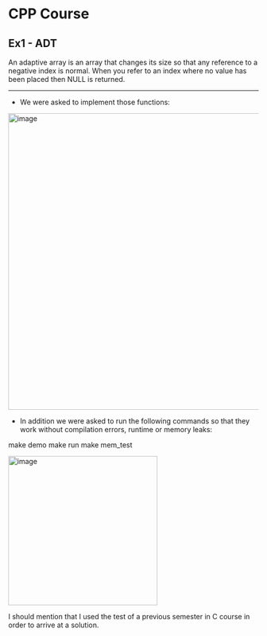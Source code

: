 # CPP Course 
## Ex1 - ADT 

An adaptive array is an array that changes its size so that any reference to a negative index is normal. 
When you refer to an index where no value has been placed then NULL is returned.

__________________________________ 

* We were asked to implement those functions:

<img width="596" alt="image" src="https://user-images.githubusercontent.com/92378800/226192264-54ed53b2-ac53-4a72-9dd2-0dc9bb2edd2b.png">

* In addition we were asked to run the following commands so that they work without compilation errors, runtime or memory leaks:

make demo
make run
make mem_test

<img width="300" alt="image" src="https://user-images.githubusercontent.com/92378800/226192707-a9c9a6fb-d8e2-4307-9ced-a2fd919b53f0.png">


I should mention that I used the test of a previous semester in C course in order to arrive at a solution.
